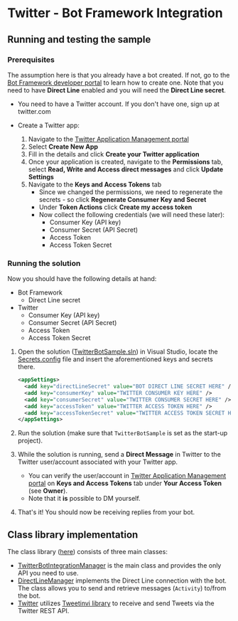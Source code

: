Twitter - Bot Framework Integration
===================================

## Running and testing the sample ##

### Prerequisites ###

The assumption here is that you already have a bot created. If not, go to the
[Bot Framework developer portal](https://dev.botframework.com) to learn how to create one. Note
that you need to have **Direct Line** enabled and you will need the **Direct Line secret**.

* You need to have a Twitter account. If you don't have one, sign up at twitter.com
* Create a Twitter app:

    1. Navigate to the [Twitter Application Management portal](https://apps.twitter.com)
    2. Select **Create New App**
    3. Fill in the details and click **Create your Twitter application**
    4. Once your application is created, navigate to the **Permissions** tab, select **Read, Write and Access direct messages** and click **Update Settings**
    5. Navigate to the **Keys and Access Tokens** tab
        * Since we changed the permissions, we need to regenerate the secrets - so click **Regenerate Consumer Key and Secret**
        * Under **Token Actions** click **Create my access token**
        * Now collect the following credentials (we will need these later):
            * Consumer Key (API key)
            * Consumer Secret (API Secret)
            * Access Token
            * Access Token Secret

### Running the solution ###

Now you should have the following details at hand:

* Bot Framework
    * Direct Line secret
* Twitter
    * Consumer Key (API key)
    * Consumer Secret (API Secret)
    * Access Token
    * Access Token Secret

1. Open the solution ([TwitterBotSample.sln](/TwitterBotSample.sln)) in Visual Studio, locate the
   [Secrets.config](/TwitterBotSample/Secrets.config) file and insert the aforementioned keys and
   secrets there.

    ```xml
    <appSettings>
      <add key="directLineSecret" value="BOT DIRECT LINE SECRET HERE" />
      <add key="consumerKey" value="TWITTER CONSUMER KEY HERE" />
      <add key="consumerSecret" value="TWITTER CONSUMER SECRET HERE" />
      <add key="accessToken" value="TWITTER ACCESS TOKEN HERE" />
      <add key="accessTokenSecret" value="TWITTER ACCESS TOKEN SECRET HERE" />
    </appSettings>
    ```

2. Run the solution (make sure that `TwitterBotSample` is set as the start-up project).
3. While the solution is running, send a **Direct Message** in Twitter to the Twitter user/account
   associated with your Twitter app.
    * You can verify the user/account in
      [Twitter Application Management portal](https://apps.twitter.com)
      on **Keys and Access Tokens** tab under **Your Access Token** (see **Owner**).
    * Note that it **is** possible to DM yourself.
4. That's it! You should now be receiving replies from your bot.

## Class library implementation ##

The class library ([here](/TwitterBotFWIntegration)) consists of three main classes:

* [TwitterBotIntegrationManager](/TwitterBotFWIntegration/TwitterBotIntegrationManager.cs) is the
  main class and provides the only API you need to use.
* [DirectLineManager](/TwitterBotFWIntegration/DirectLineManager.cs) implements the Direct Line
  connection with the bot. The class allows you to send and retrieve messages (`Activity`) to/from
  the bot.
* [Twitter](/TwitterBotFWIntegration/Twitter.cs) utilizes
  [Tweetinvi library](https://github.com/linvi/tweetinvi) to receive and send Tweets via the Twitter
  REST API.
